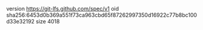 version https://git-lfs.github.com/spec/v1
oid sha256:6453d0b369a551f73ca963cbd65f87262997350d16922c77b8bc100d33e32192
size 4018
